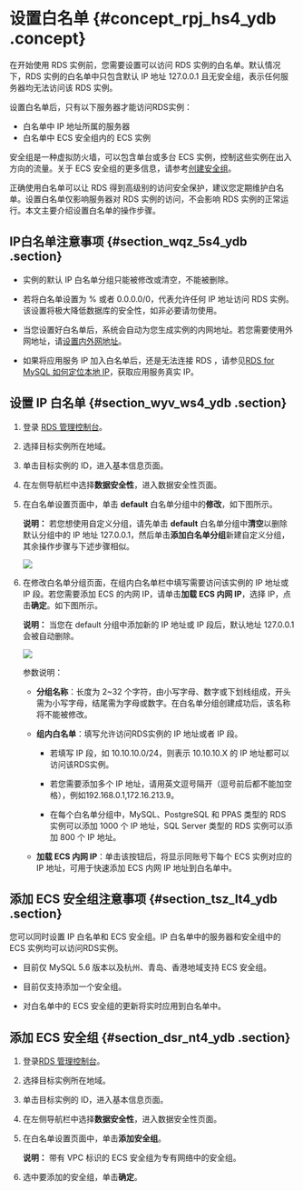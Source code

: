 # 设置白名单 {#concept_rpj_hs4_ydb .concept}

在开始使用 RDS 实例前，您需要设置可以访问 RDS 实例的白名单。默认情况下，RDS 实例的白名单中只包含默认 IP 地址 127.0.0.1 且无安全组，表示任何服务器均无法访问该 RDS 实例。

设置白名单后，只有以下服务器才能访问RDS实例：

-   白名单中 IP 地址所属的服务器
-   白名单中 ECS 安全组内的 ECS 实例

安全组是一种虚拟防火墙，可以包含单台或多台 ECS 实例，控制这些实例在出入方向的流量。关于 ECS 安全组的更多信息，请参考[创建安全组](https://www.alibabacloud.com/help/zh/doc-detail/25468.htm)。

正确使用白名单可以让 RDS 得到高级别的访问安全保护，建议您定期维护白名单。设置白名单仅影响服务器对 RDS 实例的访问，不会影响 RDS 实例的正常运行。本文主要介绍设置白名单的操作步骤。

## IP白名单注意事项 {#section_wqz_5s4_ydb .section}

-   实例的默认 IP 白名单分组只能被修改或清空，不能被删除。

-   若将白名单设置为 % 或者 0.0.0.0/0，代表允许任何 IP 地址访问 RDS 实例。该设置将极大降低数据库的安全性，如非必要请勿使用。

-   当您设置好白名单后，系统会自动为您生成实例的内网地址。若您需要使用外网地址，请[设置内外网地址](cn.zh-CN/用户指南/网络管理/设置内外网地址.md#)。

-   如果将应用服务 IP 加入白名单后，还是无法连接 RDS ，请参见[RDS for MySQL 如何定位本地 IP](https://help.aliyun.com/document_detail/41754.html)，获取应用服务真实 IP。


## 设置 IP 白名单 {#section_wyv_ws4_ydb .section}

1.  登录 [RDS 管理控制台](https://rds.console.aliyun.com/)。
2.  选择目标实例所在地域。
3.  单击目标实例的 ID，进入基本信息页面。
4.  在左侧导航栏中选择**数据安全性**，进入数据安全性页面。
5.  在白名单设置页面中，单击 **default** 白名单分组中的**修改**，如下图所示。

    **说明：** 若您想使用自定义分组，请先单击 **default** 白名单分组中**清空**以删除默认分组中的 IP 地址 127.0.0.1，然后单击**添加白名单分组**新建自定义分组，其余操作步骤与下述步骤相似。

    ![](http://static-aliyun-doc.oss-cn-hangzhou.aliyuncs.com/assets/img/7948/4139_zh-CN.png)

6.  在修改白名单分组页面，在组内白名单栏中填写需要访问该实例的 IP 地址或 IP 段。若您需要添加 ECS 的内网 IP，请单击**加载 ECS 内网 IP**，选择 IP，点击**确定**。如下图所示。

    **说明：** 当您在 default 分组中添加新的 IP 地址或 IP 段后，默认地址 127.0.0.1 会被自动删除。

    ![](http://static-aliyun-doc.oss-cn-hangzhou.aliyuncs.com/assets/img/7948/4140_zh-CN.png)

    参数说明：

    -   **分组名称**：长度为 2~32 个字符，由小写字母、数字或下划线组成，开头需为小写字母，结尾需为字母或数字。在白名单分组创建成功后，该名称将不能被修改。

    -   **组内白名单**：填写允许访问RDS实例的 IP 地址或者 IP 段。

        -   若填写 IP 段，如 10.10.10.0/24，则表示 10.10.10.X 的 IP 地址都可以访问该RDS实例。

        -   若您需要添加多个 IP 地址，请用英文逗号隔开（逗号前后都不能加空格），例如192.168.0.1,172.16.213.9。

        -   在每个白名单分组中，MySQL、PostgreSQL 和 PPAS 类型的 RDS 实例可以添加 1000 个 IP 地址，SQL Server 类型的 RDS 实例可以添加 800 个 IP 地址。

    -   **加载 ECS 内网 IP**：单击该按钮后，将显示同账号下每个 ECS 实例对应的 IP 地址，可用于快速添加 ECS 内网 IP 地址到白名单中。


## 添加 ECS 安全组注意事项 {#section_tsz_lt4_ydb .section}

您可以同时设置 IP 白名单和 ECS 安全组。IP 白名单中的服务器和安全组中的 ECS 实例均可以访问RDS实例。

-   目前仅 MySQL 5.6 版本以及杭州、青岛、香港地域支持 ECS 安全组。

-   目前仅支持添加一个安全组。

-   对白名单中的 ECS 安全组的更新将实时应用到白名单中。


## 添加 ECS 安全组 {#section_dsr_nt4_ydb .section}

1.  登录[RDS 管理控制台](https://rds.console.aliyun.com/)。
2.  选择目标实例所在地域。
3.  单击目标实例的 ID，进入基本信息页面。
4.  在左侧导航栏中选择**数据安全性**，进入数据安全性页面。
5.  在白名单设置页面中，单击**添加安全组**。

    **说明：** 带有 VPC 标识的 ECS 安全组为专有网络中的安全组。

6.  选中要添加的安全组，单击**确定**。

